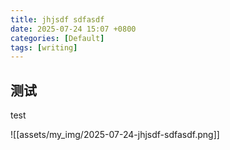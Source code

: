 ```yaml
---
title: jhjsdf sdfasdf
date: 2025-07-24 15:07 +0800
categories: [Default]
tags: [writing]
---
```

## 测试

test

![[assets/my_img/2025-07-24-jhjsdf-sdfasdf.png]]
